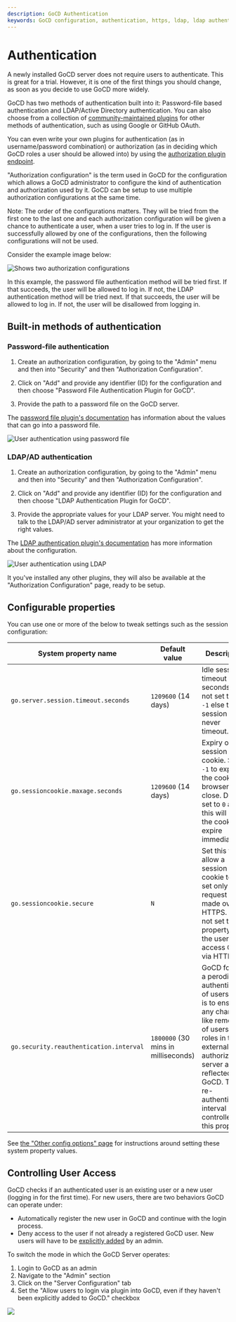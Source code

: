 ```yaml
---
description: GoCD Authentication
keywords: GoCD configuration, authentication, https, ldap, ldap authentication, authorization plugins, user access, passwords, logins, authorization endpoints, GoCD security
---
```


# Authentication

A newly installed GoCD server does not require users to authenticate. This is great for a trial. However, it is one of the first things you should change, as soon as you decide to use GoCD more widely.

GoCD has two methods of authentication built into it: Password-file based authentication and LDAP/Active Directory authentication. You can also choose from a collection of [community-maintained plugins](https://www.gocd.org/plugins/#authorization) for other methods of authentication, such as using Google or GitHub OAuth.

You can even write your own plugins for authentication (as in username/password combination) or authorization (as in deciding which GoCD roles a user should be allowed into) by using the [authorization plugin endpoint](https://plugin-api.gocd.org/current/authorization/).

"Authorization configuration" is the term used in GoCD for the configuration which allows a GoCD administrator to configure the kind of authentication and authorization used by it. GoCD can be setup to use multiple authorization configurations at the same time.

Note: The order of the configurations matters. They will be tried from the first one to the last one and each authorization configuration will be given a chance to authenticate a user, when a user tries to log in. If the user is successfully allowed by one of the configurations, then the following configurations will not be used.

Consider the example image below:

![Shows two authorization configurations](../../images/user_authentication_multiple_configurations.png)

In this example, the password file authentication method will be tried first. If that succeeds, the user will be allowed to log in. If not, the LDAP authentication method will be tried next. If that succeeds, the user will be allowed to log in. If not, the user will be disallowed from logging in.

## Built-in methods of authentication

### Password-file authentication

1. Create an authorization configuration, by going to the "Admin" menu and then into "Security" and then "Authorization Configuration".

2. Click on "Add" and provide any identifier (ID) for the configuration and then choose "Password File Authentication Plugin for GoCD".

3. Provide the path to a password file on the GoCD server.

The [password file plugin's documentation](https://github.com/gocd/gocd-filebased-authentication-plugin/blob/master/README.md) has information about the values that can go into a password file.

![User authentication using password file](../../images/user_authentication_password_file.png)

### LDAP/AD authentication

1. Create an authorization configuration, by going to the "Admin" menu and then into "Security" and then "Authorization Configuration".

2. Click on "Add" and provide any identifier (ID) for the configuration and then choose "LDAP Authentication Plugin for GoCD".

3. Provide the appropriate values for your LDAP server. You might need to talk to the LDAP/AD server administrator at your organization to get the right values.

The [LDAP authentication plugin's documentation](https://github.com/gocd/gocd-ldap-authentication-plugin/blob/master/README.md) has more information about the configuration.

![User authentication using LDAP](../../images/user_authentication_ldap.png)


It you've installed any other plugins, they will also be available at the "Authorization Configuration" page, ready to be setup.

## Configurable properties

You can use one or more of the below to tweak settings such as the session configuration:

| System property name                    | Default value                       | Description                                                                                                                                                                                                                                |
|-----------------------------------------|-------------------------------------|--------------------------------------------------------------------------------------------------------------------------------------------------------------------------------------------------------------------------------------------|
| `go.server.session.timeout.seconds`     | `1209600` (14 days)                 | Idle session timeout (in seconds). Do not set this to `-1` else the session will never timeout.                                                                                                                                            |
| `go.sessioncookie.maxage.seconds`       | `1209600` (14 days)                 | Expiry of a session cookie. Set to `-1` to expire the cookie on browser close. Do not set to `0` as this will cause the cookie to expire immediately.                                                                                      |
| `go.sessioncookie.secure`               | `N`                                 | Set this to `Y` to allow a session cookie to be set only if the request was made over HTTPS. Do not set this property if the users access GoCD via HTTP url                                                                                |
| `go.security.reauthentication.interval` | `1800000` (30 mins in milliseconds) | GoCD forces a perodic re-authentication of users, this is to ensure any changes like removing of users or roles in the external authorization server are reflected in GoCD. The re-authentication interval is controlled by this property. |

See [the "Other config options" page](../../advanced_usage/other_config_options.html) for instructions around setting these system property values.

## Controlling User Access

GoCD checks if an authenticated user is an existing user or a new user (logging in for the first time). For new users, there are two behaviors GoCD can operate under:

- Automatically register the new user in GoCD and continue with the login process.
- Deny access to the user if not already a registered GoCD user. New users will have to be [explicitly added](./managing_users.html#adding-users) by an admin.

To switch the mode in which the GoCD Server operates:

1.  Login to GoCD as an admin
2.  Navigate to the "Admin" section
3.  Click on the "Server Configuration" tab
4.  Set the "Allow users to login via plugin into GoCD, even if they haven't been explicitly added to GoCD." checkbox

![](../../images/user_authentication_auto_login.png)
